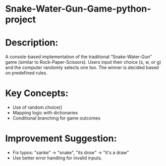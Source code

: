 # Snake-Water-Gun-Game-python-project
# Description:
A console-based implementation of the traditional “Snake-Water-Gun” game (similar to Rock-Paper-Scissors). Users input their choice (s, w, or g) and the computer randomly selects one too. The winner is decided based on predefined rules.

# Key Concepts:

* Use of random.choice()
* Mapping logic with dictionaries
* Conditional branching for game outcomes

# Improvement Suggestion:

* Fix typos: "sanke" → "snake", "its drow" → "it's a draw"
* Use better error handling for invalid inputs.

